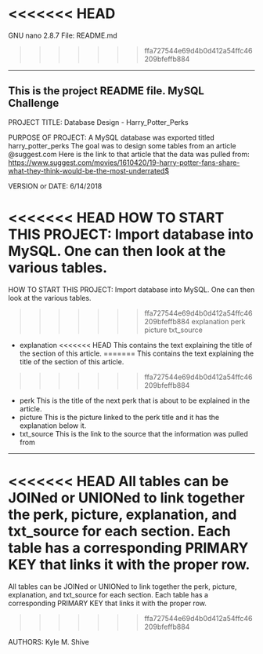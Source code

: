 <<<<<<< HEAD
=======
  GNU nano 2.8.7                                   File: README.md

>>>>>>> ffa727544e69d4b0d412a54ffc46209bfeffb884
------------------------------------------------------------------------
This is the project README file.
MySQL Challenge
------------------------------------------------------------------------

PROJECT TITLE: Database Design - Harry_Potter_Perks

PURPOSE OF PROJECT: A MySQL database was exported titled harry_potter_perks
The goal was to design some tables from an article @suggest.com
Here is the link to that article that the data was pulled from:
https://www.suggest.com/movies/1610420/19-harry-potter-fans-share-what-they-think-would-be-the-most-underrated$

VERSION or DATE: 6/14/2018

<<<<<<< HEAD
HOW TO START THIS PROJECT: Import database into MySQL. One can then look at the various tables. 
=======
HOW TO START THIS PROJECT: Import database into MySQL. One can then look at the various tables.
>>>>>>> ffa727544e69d4b0d412a54ffc46209bfeffb884
explanation
perk
picture
txt_source

* explanation
<<<<<<< HEAD
This contains the text explaining the title of the section of this article. 
=======
This contains the text explaining the title of the section of this article.
>>>>>>> ffa727544e69d4b0d412a54ffc46209bfeffb884
* perk
This is the title of the next perk that is about to be explained in the article.
* picture
This is the picture linked to the perk title and it has the explanation below it.
* txt_source
This is the link to the source that the information was pulled from

---

<<<<<<< HEAD
All tables can be JOINed or UNIONed to link together the perk, picture, explanation, and txt_source for 
each section. Each table has a corresponding PRIMARY KEY that links it with the proper row.  
=======
All tables can be JOINed or UNIONed to link together the perk, picture, explanation, and txt_source for
each section. Each table has a corresponding PRIMARY KEY that links it with the proper row.
>>>>>>> ffa727544e69d4b0d412a54ffc46209bfeffb884


AUTHORS: Kyle M. Shive
